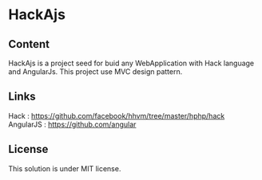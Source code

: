 # HackAjs
         
## Content

HackAjs is a project seed for buid any WebApplication with Hack language and AngularJs. This project use MVC design pattern.

## Links

Hack : https://github.com/facebook/hhvm/tree/master/hphp/hack
AngularJS : https://github.com/angular

## License

This solution is under MIT license.